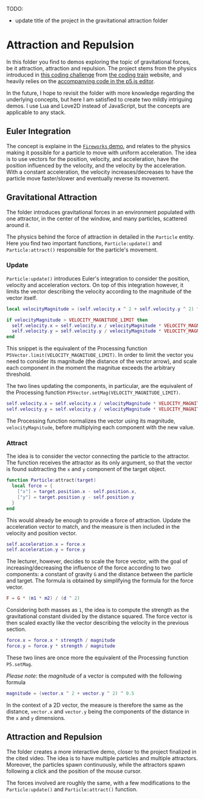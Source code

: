 TODO:

- update title of the project in the gravitational attraction folder

# Attraction and Repulsion

In this folder you find to demos exploring the topic of gravitational forces, be it attraction, attraction and repulsion. The project stems from the physics introduced in [this coding challenge](https://thecodingtrain.com/CodingChallenges/056-attraction-repulsion.html) from [the coding train](https://thecodingtrain.com/) website, and heavily relies on the [accompanying code in the p5.js editor](https://editor.p5js.org/codingtrain/sketches/6WL2O4vq0).

In the future, I hope to revisit the folder with more knowledge regarding the underlying concepts, but here I am satisfied to create two mildly intriguing demos. I use Lua and Love2D instead of JavaScript, but the concepts are applicable to any stack.

## Euler Integration

The concept is explaine in the [`Fireworks` demo](https://github.com/borntofrappe/code/blob/master/Fireworks/README.md#physics), and relates to the physics making it possible for a particle to move with uniform acceleration. The idea is to use vectors for the position, velocity, and acceleration, have the position influenced by the velocity, and the velocity by the acceleration. With a constant acceleration, the velocity increases/decreases to have the particle move faster/slower and eventually reverse its movement.

## Gravitational Attraction

The folder introduces gravitational forces in an environment populated with one attractor, in the center of the window, and many particles, scattered around it.

The physics behind the force of attraction in detailed in the `Particle` entity. Here you find two important functions, `Particle:update()` and `Particle:attract()` responsible for the particle's movement.

### Update

`Particle:update()` introduces Euler's integration to consider the position, velocity and acceleration vectors. On top of this integration however, it limits the vector describing the velocity according to the magnitude of the vector itself.

```lua
local velocityMagnitude = (self.velocity.x ^ 2 + self.velocity.y ^ 2) ^ 0.5

if velocityMagnitude > VELOCITY_MAGNITUDE_LIMIT then
  self.velocity.x = self.velocity.x / velocityMagnitude * VELOCITY_MAGNITUDE_LIMIT
  self.velocity.y = self.velocity.y / velocityMagnitude * VELOCITY_MAGNITUDE_LIMIT
end
```

This snippet is the equivalent of the Processing function `P5Vector.limit(VELOCITY_MAGNITUDE_LIMIT)`. In order to limit the vector you need to consider its magnitude (the distance of the vector arrow), and scale each component in the moment the magnitue exceeds the arbitrary threshold.

The two lines updating the components, in particular, are the equivalent of the Processing function `P5Vector.setMag(VELOCITY_MAGNITUDE_LIMIT)`.

```lua
self.velocity.x = self.velocity.x / velocityMagnitude * VELOCITY_MAGNITUDE_LIMIT
self.velocity.y = self.velocity.y / velocityMagnitude * VELOCITY_MAGNITUDE_LIMIT
```

The Processing function normalizes the vector using its magnitude, `velocityMagnitude`, before multiplying each component with the new value.

### Attract

The idea is to consider the vector connecting the particle to the attractor. The function receives the attractor as its only argument, so that the vector is found subtracting the `x` and `y` component of the target object.

```lua
function Particle:attract(target)
  local force = {
    ["x"] = target.position.x - self.position.x,
    ["y"] = target.position.y - self.position.y
  }
end
```

This would already be enough to provide a force of attraction. Update the acceleration vector to match, and the measure is then included in the velocity and position vector.

```lua
self.acceleration.x = force.x
self.acceleration.y = force.y
```

The lecturer, however, decides to scale the force vector, with the goal of increasing/decreasing the influence of the force according to two components: a constant of gravity `G` and the distance between the particle and target. The formula is obtained by simplifying the formula for the force vector.

```lua
F = G * (m1 * m2) / (d ^ 2)
```

Considering both masses as `1`, the idea is to compute the strength as the gravitational constant divided by the distance squared. The force vector is then scaled exactly like the vector describing the velocity in the previous section.

```lua
force.x = force.x * strength / magnitude
force.y = force.y * strength / magnitude
```

These two lines are once more the equivalent of the Processing function `P5.setMag`.

_Please note_: the _magnitude_ of a vector is computed with the following formula

```lua
magnitude = (vector.x ^ 2 + vector.y ^ 2) ^ 0.5
```

In the context of a 2D vector, the measure is therefore the same as the distance, `vector.x` and `vector.y` being the components of the distance in the `x` and `y` dimensions.

## Attraction and Repulsion

The folder creates a more interactive demo, closer to the project finalized in the cited video. The idea is to have multiple particles and multiple attractors. Moreover, the particles spawn continuously, while the attractors spawn following a click and the position of the mouse cursor.

The forces involved are roughly the same, with a few modifications to the `Particle:update()` and `Particle:attract()` function.
